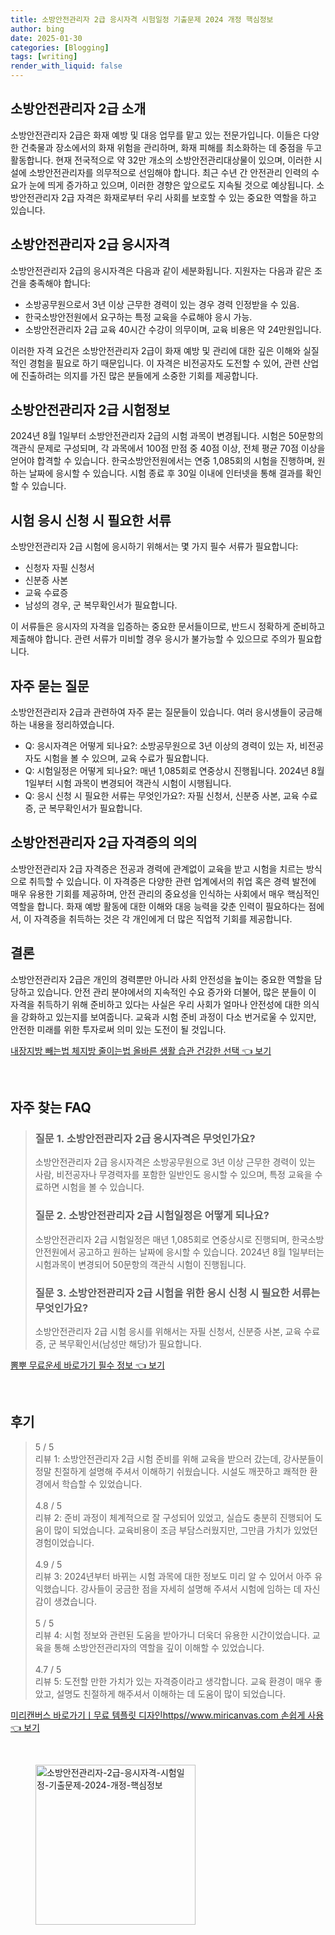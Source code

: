 ```yaml
---
title: 소방안전관리자 2급 응시자격 시험일정 기출문제 2024 개정 핵심정보
author: bing
date: 2025-01-30
categories: [Blogging]
tags: [writing]
render_with_liquid: false
---
```



<h2 id='소방안전관리자_소개'>소방안전관리자 2급 소개</h2>

<p>소방안전관리자 2급은 화재 예방 및 대응 업무를 맡고 있는 전문가입니다. 이들은 다양한 건축물과 장소에서의 화재 위험을 관리하며, 화재 피해를 최소화하는 데 중점을 두고 활동합니다. 현재 전국적으로 약 32만 개소의 소방안전관리대상물이 있으며, 이러한 시설에 소방안전관리자를 의무적으로 선임해야 합니다. 최근 수년 간 안전관리 인력의 수요가 눈에 띄게 증가하고 있으며, 이러한 경향은 앞으로도 지속될 것으로 예상됩니다. 소방안전관리자 2급 자격은 화재로부터 우리 사회를 보호할 수 있는 중요한 역할을 하고 있습니다.</p>

<h2 id='응시자격'>소방안전관리자 2급 응시자격</h2>

<p>소방안전관리자 2급의 응시자격은 다음과 같이 세분화됩니다. 지원자는 다음과 같은 조건을 충족해야 합니다:</p>

<ul>
    <li>소방공무원으로서 3년 이상 근무한 경력이 있는 경우 경력 인정받을 수 있음.</li>
    <li>한국소방안전원에서 요구하는 특정 교육을 수료해야 응시 가능.</li>
    <li>소방안전관리자 2급 교육 40시간 수강이 의무이며, 교육 비용은 약 24만원입니다.</li>
</ul>

<p>이러한 자격 요건은 소방안전관리자 2급이 화재 예방 및 관리에 대한 깊은 이해와 실질적인 경험을 필요로 하기 때문입니다. 이 자격은 비전공자도 도전할 수 있어, 관련 산업에 진출하려는 의지를 가진 많은 분들에게 소중한 기회를 제공합니다.</p>

<h2 id='시험정보'>소방안전관리자 2급 시험정보</h2>

<p>2024년 8월 1일부터 소방안전관리자 2급의 시험 과목이 변경됩니다. 시험은 50문항의 객관식 문제로 구성되며, 각 과목에서 100점 만점 중 40점 이상, 전체 평균 70점 이상을 얻어야 합격할 수 있습니다. 한국소방안전원에서는 연중 1,085회의 시험을 진행하며, 원하는 날짜에 응시할 수 있습니다. 시험 종료 후 30일 이내에 인터넷을 통해 결과를 확인할 수 있습니다.</p>

<h2 id='응시신청서류'>시험 응시 신청 시 필요한 서류</h2>

<p>소방안전관리자 2급 시험에 응시하기 위해서는 몇 가지 필수 서류가 필요합니다:</p>

<ul>
    <li>신청자 자필 신청서</li>
    <li>신분증 사본</li>
    <li>교육 수료증</li>
    <li>남성의 경우, 군 복무확인서가 필요합니다.</li>
</ul>

<p>이 서류들은 응시자의 자격을 입증하는 중요한 문서들이므로, 반드시 정확하게 준비하고 제출해야 합니다. 관련 서류가 미비할 경우 응시가 불가능할 수 있으므로 주의가 필요합니다.</p>

<h2 id='자주_묻는_질문'>자주 묻는 질문</h2>

<p>소방안전관리자 2급과 관련하여 자주 묻는 질문들이 있습니다. 여러 응시생들이 궁금해하는 내용을 정리하였습니다.</p>

<ul>
    <li>Q: 응시자격은 어떻게 되나요?: 소방공무원으로 3년 이상의 경력이 있는 자, 비전공자도 시험을 볼 수 있으며, 교육 수료가 필요합니다.</li>
    <li>Q: 시험일정은 어떻게 되나요?: 매년 1,085회로 연중상시 진행됩니다. 2024년 8월 1일부터 시험 과목이 변경되어 객관식 시험이 시행됩니다.</li>
    <li>Q: 응시 신청 시 필요한 서류는 무엇인가요?: 자필 신청서, 신분증 사본, 교육 수료증, 군 복무확인서가 필요합니다.</li>
</ul>

<h2 id='소방안전관리자_자격증_의의'>소방안전관리자 2급 자격증의 의의</h2>

<p>소방안전관리자 2급 자격증은 전공과 경력에 관계없이 교육을 받고 시험을 치르는 방식으로 취득할 수 있습니다. 이 자격증은 다양한 관련 업계에서의 취업 혹은 경력 발전에 매우 유용한 기회를 제공하며, 안전 관리의 중요성을 인식하는 사회에서 매우 핵심적인 역할을 합니다. 화재 예방 활동에 대한 이해와 대응 능력을 갖춘 인력이 필요하다는 점에서, 이 자격증을 취득하는 것은 각 개인에게 더 많은 직업적 기회를 제공합니다.</p>

<h2 id='결론'>결론</h2>

<p>소방안전관리자 2급은 개인의 경력뿐만 아니라 사회 안전성을 높이는 중요한 역할을 담당하고 있습니다. 안전 관리 분야에서의 지속적인 수요 증가와 더불어, 많은 분들이 이 자격을 취득하기 위해 준비하고 있다는 사실은 우리 사회가 얼마나 안전성에 대한 의식을 강화하고 있는지를 보여줍니다. 교육과 시험 준비 과정이 다소 번거로울 수 있지만, 안전한 미래를 위한 투자로써 의미 있는 도전이 될 것입니다.</p>


<p><a class="click-button" title="내장지방 빼는법 체지방 줄이는법 올바른 생활 습관 건강한 선택" href="https://24nara.github.io/posts/%EB%82%B4%EC%9E%A5%EC%A7%80%EB%B0%A9-%EB%B9%BC%EB%8A%94%EB%B2%95-%EC%B2%B4%EC%A7%80%EB%B0%A9-%EC%A4%84%EC%9D%B4%EB%8A%94%EB%B2%95-%EC%98%AC%EB%B0%94%EB%A5%B8-%EC%83%9D%ED%99%9C-%EC%8A%B5%EA%B4%80-%EA%B1%B4%EA%B0%95%ED%95%9C-%EC%84%A0%ED%83%9D/" rel="dofollow">내장지방 빼는법 체지방 줄이는법 올바른 생활 습관 건강한 선택 👈 보기</a></p><br>
<h2 id='자주_찾는_FAQ'>자주 찾는 FAQ</h2>
<div itemscope="" itemtype="https://schema.org/FAQPage"> 
<blockquote> 
<div itemscope="" itemprop="mainEntity" itemtype="https://schema.org/Question"> 
<h3 itemprop="name">질문 1. 소방안전관리자 2급 응시자격은 무엇인가요?</h3> 
<div itemscope="" itemprop="acceptedAnswer" itemtype="https://schema.org/Answer"> 
<span itemprop="text"> 
<p>소방안전관리자 2급 응시자격은 소방공무원으로 3년 이상 근무한 경력이 있는 사람, 비전공자나 무경력자를 포함한 일반인도 응시할 수 있으며, 특정 교육을 수료하면 시험을 볼 수 있습니다.</p> 
</span> 
</div> 
</div> 

<div itemscope="" itemprop="mainEntity" itemtype="https://schema.org/Question"> 
<h3 itemprop="name">질문 2. 소방안전관리자 2급 시험일정은 어떻게 되나요?</h3> 
<div itemscope="" itemprop="acceptedAnswer" itemtype="https://schema.org/Answer"> 
<span itemprop="text"> 
<p>소방안전관리자 2급 시험일정은 매년 1,085회로 연중상시로 진행되며, 한국소방안전원에서 공고하고 원하는 날짜에 응시할 수 있습니다. 2024년 8월 1일부터는 시험과목이 변경되어 50문항의 객관식 시험이 진행됩니다.</p> 
</span> 
</div> 
</div> 

<div itemscope="" itemprop="mainEntity" itemtype="https://schema.org/Question"> 
<h3 itemprop="name">질문 3. 소방안전관리자 2급 시험을 위한 응시 신청 시 필요한 서류는 무엇인가요?</h3> 
<div itemscope="" itemprop="acceptedAnswer" itemtype="https://schema.org/Answer"> 
<span itemprop="text"> 
<p>소방안전관리자 2급 시험 응시를 위해서는 자필 신청서, 신분증 사본, 교육 수료증, 군 복무확인서(남성만 해당)가 필요합니다.</p> 
</span> 
</div> 
</div> 
</blockquote> 
</div>
<p><a class="click-button" title="뽐뿌 무료운세 바로가기 필수 정보" href="https://24nara.github.io/posts/%EB%BD%90%EB%BF%8C-%EB%AC%B4%EB%A3%8C%EC%9A%B4%EC%84%B8-%EB%B0%94%EB%A1%9C%EA%B0%80%EA%B8%B0-%ED%95%84%EC%88%98-%EC%A0%95%EB%B3%B4/" rel="dofollow">뽐뿌 무료운세 바로가기 필수 정보 👈 보기</a></p><br>
<h2 id='후기'>후기</h2>
<div itemscope itemtype="https://schema.org/Product">
  <blockquote>
  <div itemprop="review" itemscope itemtype="https://schema.org/Review">
      <div itemprop="reviewRating" itemscope itemtype="https://schema.org/Rating"> <span itemprop="ratingValue">5</span> / <span itemprop="bestRating">5</span> </div>
      <span itemprop="reviewBody">리뷰 1: 소방안전관리자 2급 시험 준비를 위해 교육을 받으러 갔는데, 강사분들이 정말 친절하게 설명해 주셔서 이해하기 쉬웠습니다. 시설도 깨끗하고 쾌적한 환경에서 학습할 수 있었습니다.</span>
  </div>
  <br>
  <div itemprop="review" itemscope itemtype="https://schema.org/Review">
      <div itemprop="reviewRating" itemscope itemtype="https://schema.org/Rating"> <span itemprop="ratingValue">4.8</span> / <span itemprop="bestRating">5</span> </div>
      <span itemprop="reviewBody">리뷰 2: 준비 과정이 체계적으로 잘 구성되어 있었고, 실습도 충분히 진행되어 도움이 많이 되었습니다. 교육비용이 조금 부담스러웠지만, 그만큼 가치가 있었던 경험이었습니다.</span>
  </div>
  <br>
  <div itemprop="review" itemscope itemtype="https://schema.org/Review">
      <div itemprop="reviewRating" itemscope itemtype="https://schema.org/Rating"> <span itemprop="ratingValue">4.9</span> / <span itemprop="bestRating">5</span> </div>
      <span itemprop="reviewBody">리뷰 3: 2024년부터 바뀌는 시험 과목에 대한 정보도 미리 알 수 있어서 아주 유익했습니다. 강사들이 궁금한 점을 자세히 설명해 주셔서 시험에 임하는 데 자신감이 생겼습니다.</span>
  </div>
  <br>
  <div itemprop="review" itemscope itemtype="https://schema.org/Review">
      <div itemprop="reviewRating" itemscope itemtype="https://schema.org/Rating"> <span itemprop="ratingValue">5</span> / <span itemprop="bestRating">5</span> </div>
      <span itemprop="reviewBody">리뷰 4: 시험 정보와 관련된 도움을 받아가니 더욱더 유용한 시간이었습니다. 교육을 통해 소방안전관리자의 역할을 깊이 이해할 수 있었습니다.</span>
  </div>
  <br>
  <div itemprop="review" itemscope itemtype="https://schema.org/Review">
      <div itemprop="reviewRating" itemscope itemtype="https://schema.org/Rating"> <span itemprop="ratingValue">4.7</span> / <span itemprop="bestRating">5</span> </div>
      <span itemprop="reviewBody">리뷰 5: 도전할 만한 가치가 있는 자격증이라고 생각합니다. 교육 환경이 매우 좋았고, 설명도 친절하게 해주셔서 이해하는 데 도움이 많이 되었습니다.</span>
  </div>
  </blockquote>
</div>
<p><a class="click-button" title="미리캔버스 바로가기ㅣ무료 템플릿 디자인https//www.miricanvas.com 손쉽게 사용" href="https://24nara.github.io/posts/%EB%AF%B8%EB%A6%AC%EC%BA%94%EB%B2%84%EC%8A%A4-%EB%B0%94%EB%A1%9C%EA%B0%80%EA%B8%B0%E3%85%A3%EB%AC%B4%EB%A3%8C-%ED%85%9C%ED%94%8C%EB%A6%BF-%EB%94%94%EC%9E%90%EC%9D%B8httpswww.miricanvas.com-%EC%86%90%EC%89%BD%EA%B2%8C-%EC%82%AC%EC%9A%A9/" rel="dofollow">미리캔버스 바로가기ㅣ무료 템플릿 디자인https//www.miricanvas.com 손쉽게 사용 👈 보기</a></p><br>
<figure class="image"><img src="https://24nara.github.io/assets/img/thumbnail/소방안전관리자-2급-응시자격-시험일정-기출문제-2024-개정-핵심정보.webp" alt="소방안전관리자-2급-응시자격-시험일정-기출문제-2024-개정-핵심정보" width="256" height="256"></figure>